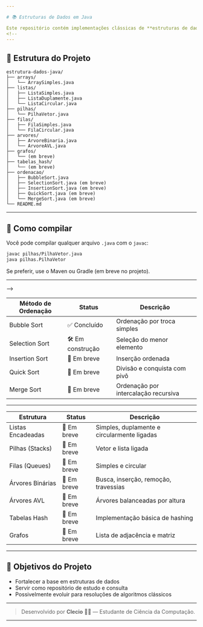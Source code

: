 ```yaml
---

# 📚 Estruturas de Dados em Java

Este repositório contém implementações clássicas de **estruturas de dados em Java**, organizadas por tipo e pronta para estudo.
<!--
---
```


## 📂 Estrutura do Projeto

```
estrutura-dados-java/
├── arrays/
│   └── ArraySimples.java
├── listas/
│   ├── ListaSimples.java
│   ├── ListaDuplamente.java
│   └── ListaCircular.java
├── pilhas/
│   └── PilhaVetor.java
├── filas/
│   ├── FilaSimples.java
│   └── FilaCircular.java
├── arvores/
│   ├── ArvoreBinaria.java
│   └── ArvoreAVL.java
├── grafos/
│   └── (em breve)
├── tabelas_hash/
│   └── (em breve)
├── ordenacao/
│   ├── BubbleSort.java
│   ├── SelectionSort.java (em breve)
│   ├── InsertionSort.java (em breve)
│   ├── QuickSort.java (em breve)
│   └── MergeSort.java (em breve)
└── README.md
```

---

## 🚀 Como compilar

Você pode compilar qualquer arquivo `.java` com o `javac`:

```bash
javac pilhas/PilhaVetor.java
java pilhas.PilhaVetor
```

Se preferir, use o Maven ou Gradle (em breve no projeto).

---
--> 

| Método de Ordenação      | Status         | Descrição                                 |
|--------------------------|----------------|-------------------------------------------|
| Bubble Sort              | ✅ Concluído    | Ordenação por troca simples               |
| Selection Sort           | 🛠️ Em construção | Seleção do menor elemento                 |
| Insertion Sort           | 🚧 Em breve | Inserção ordenada                         |
| Quick Sort               | 🚧 Em breve | Divisão e conquista com pivô              |
| Merge Sort               | 🚧 Em breve | Ordenação por intercalação recursiva      |

---

| Estrutura                | Status      | Descrição                                       |
|--------------------------|-------------|-------------------------------------------------|
| Listas Encadeadas           | 🚧 Em breve  | Simples, duplamente e circularmente ligadas     |
| Pilhas (Stacks)          | 🚧 Em breve  | Vetor e lista ligada                            |
| Filas (Queues)           | 🚧 Em breve  | Simples e circular                              |
| Árvores Binárias         | 🚧 Em breve  | Busca, inserção, remoção, travessias            |
| Árvores AVL              | 🚧 Em breve  | Árvores balanceadas por altura                  |
| Tabelas Hash             | 🚧 Em breve  | Implementação básica de hashing                 |
| Grafos                   | 🚧 Em breve  | Lista de adjacência e matriz                    |

---

## 🎯 Objetivos do Projeto

- Fortalecer a base em estruturas de dados  
- Servir como repositório de estudo e consulta  
- Possivelmente evoluir para resoluções de algoritmos clássicos

---
<!--
## 🤝 Como contribuir

Contribuições são muito bem-vindas! Você pode:

- 📁 Adicionar novas estruturas  
- 🧼 Melhorar o código existente  
- 🐞 Corrigir bugs ou adicionar testes  
- 📘 Comentar e documentar melhor as implementações  

Basta fazer um fork e abrir um **Pull Request** 😉

---

## 📜 Licença

Este projeto está licenciado sob a [MIT License](LICENSE).

---
-->

> Desenvolvido por **Clecio** 👨‍💻 — Estudante de Ciência da Computação.

---
